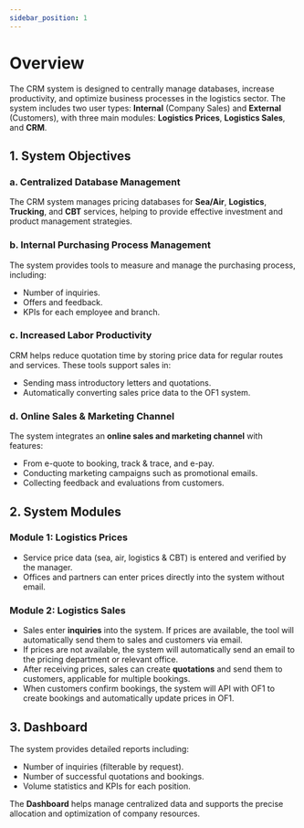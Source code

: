 ```yaml
---
sidebar_position: 1
---
```


# Overview

The CRM system is designed to centrally manage databases, increase productivity, and optimize business processes in the logistics sector. The system includes two user types: **Internal** (Company Sales) and **External** (Customers), with three main modules: **Logistics Prices**, **Logistics Sales**, and **CRM**.

## 1. System Objectives

### a. Centralized Database Management
The CRM system manages pricing databases for **Sea/Air**, **Logistics**, **Trucking**, and **CBT** services, helping to provide effective investment and product management strategies.

### b. Internal Purchasing Process Management
The system provides tools to measure and manage the purchasing process, including:
- Number of inquiries.
- Offers and feedback.
- KPIs for each employee and branch.

### c. Increased Labor Productivity
CRM helps reduce quotation time by storing price data for regular routes and services. These tools support sales in:
- Sending mass introductory letters and quotations.
- Automatically converting sales price data to the OF1 system.

### d. Online Sales & Marketing Channel
The system integrates an **online sales and marketing channel** with features:
- From e-quote to booking, track & trace, and e-pay.
- Conducting marketing campaigns such as promotional emails.
- Collecting feedback and evaluations from customers.

## 2. System Modules

### **Module 1: Logistics Prices**
- Service price data (sea, air, logistics & CBT) is entered and verified by the manager.
- Offices and partners can enter prices directly into the system without email.

### **Module 2: Logistics Sales**
- Sales enter **inquiries** into the system. If prices are available, the tool will automatically send them to sales and customers via email.
- If prices are not available, the system will automatically send an email to the pricing department or relevant office.
- After receiving prices, sales can create **quotations** and send them to customers, applicable for multiple bookings.
- When customers confirm bookings, the system will API with OF1 to create bookings and automatically update prices in OF1.

## 3. Dashboard

The system provides detailed reports including:
- Number of inquiries (filterable by request).
- Number of successful quotations and bookings.
- Volume statistics and KPIs for each position.

The **Dashboard** helps manage centralized data and supports the precise allocation and optimization of company resources.
